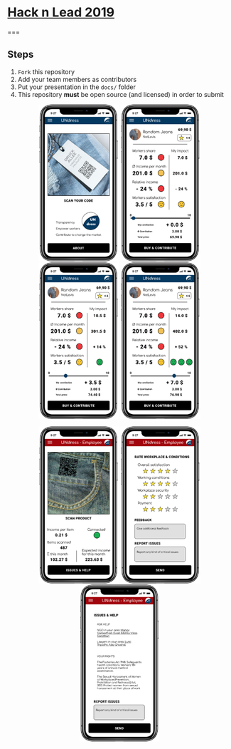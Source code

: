# [Hack n Lead 2019](https://womenplusplus.ch/hacknlead)

===

## Steps

1. `Fork` this repository
2. Add your team members as contributors
3. Put your presentation in the `docs/` folder
4. This repository **must** be open source (and licensed) in order to submit


<p align="center">
  <img src="/Screenshots%20UNdress%20App/1_UNdress.png" width="180" title="UNdress start page">
  <img src="/Screenshots%20UNdress%20App/2_UNdress.png" width="180" title="UNdress dashboard 1">
  <img src="/Screenshots%20UNdress%20App/3_UNdress.png" width="180" title="UNdress dashboard 2">
  <img src="/Screenshots%20UNdress%20App/4_UNdress.png" width="180" title="UNdress dashboard 3">
</p>


<p align="center">
  <img src="/Screenshots%20UNdress%20App/1_UNdress_Employee.png" width="180" title="UNdress employee start page">
  <img src="/Screenshots%20UNdress%20App/2_UNdress_Employee.png" width="180" title="UNdress employee dashboard 1">
  <img src="/Screenshots%20UNdress%20App/3_UNdress_Employee.png" width="180" title="UNdress employee dashboard 2">
</p>
